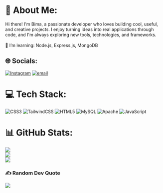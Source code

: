 # 💫 About Me:
Hi there! I'm Bima, a passionate developer who loves building cool, useful, and creative projects. I enjoy turning ideas into real applications through code, and I'm always exploring new tools, technologies, and frameworks.<br><br>🌱 I’m learning: Node.js, Express.js, MongoDB


## 🌐 Socials:
[![Instagram](https://img.shields.io/badge/Instagram-%23E4405F.svg?logo=Instagram&logoColor=white)](https://instagram.com/bmaarianto) [![email](https://img.shields.io/badge/Email-D14836?logo=gmail&logoColor=white)](mailto:bimaarainto19@gmail.com) 

# 💻 Tech Stack:
![CSS3](https://img.shields.io/badge/css3-%231572B6.svg?style=for-the-badge&logo=css3&logoColor=white) ![TailwindCSS](https://img.shields.io/badge/tailwindcss-%2338B2AC.svg?style=for-the-badge&logo=tailwind-css&logoColor=white) ![HTML5](https://img.shields.io/badge/html5-%23E34F26.svg?style=for-the-badge&logo=html5&logoColor=white) ![MySQL](https://img.shields.io/badge/mysql-4479A1.svg?style=for-the-badge&logo=mysql&logoColor=white) ![Apache](https://img.shields.io/badge/apache-%23D42029.svg?style=for-the-badge&logo=apache&logoColor=white) ![JavaScript](https://img.shields.io/badge/javascript-%23323330.svg?style=for-the-badge&logo=javascript&logoColor=%23F7DF1E)
# 📊 GitHub Stats:
![](https://github-readme-stats.vercel.app/api?username=bmaarianto&theme=dark&hide_border=false&include_all_commits=false&count_private=false)<br/>
![](https://nirzak-streak-stats.vercel.app/?user=bmaarianto&theme=dark&hide_border=false)<br/>
![](https://github-readme-stats.vercel.app/api/top-langs/?username=bmaarianto&theme=dark&hide_border=false&include_all_commits=false&count_private=false&layout=compact)

### ✍️ Random Dev Quote
![](https://quotes-github-readme.vercel.app/api?type=horizontal&theme=radical)

<!-- Proudly created with GPRM ( https://gprm.itsvg.in ) -->
